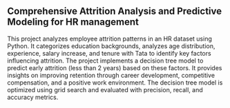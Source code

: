 ## Comprehensive Attrition Analysis and Predictive Modeling for HR management
 This project analyzes employee attrition patterns in an HR dataset using Python. It categorizes education backgrounds, analyzes age
 distribution, experience, salary increase, and tenure with Tata to identify key factors influencing attrition. The project implements a decision tree
 model to predict early attrition (less than 2 years) based on these factors. It provides insights on improving retention through career
 development, competitive compensation, and a positive work environment. The decision tree model is optimized using grid search and
 evaluated with precision, recall, and accuracy metrics.
